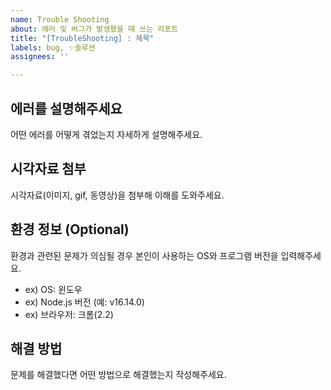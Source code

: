 ```yaml
---
name: Trouble Shooting
about: 에러 및 버그가 발생했을 때 쓰는 리포트
title: "[TroubleShooting] : 제목"
labels: bug, ✨솔루션
assignees: ''

---
```


##  에러를 설명해주세요
어떤 에러를 어떻게 겪었는지 자세하게 설명해주세요.

## 시각자료 첨부
시각자료(이미지, gif, 동영상)을 첨부해 이해를 도와주세요.

## 환경 정보 (Optional)
환경과 관련된 문제가 의심될 경우 본인이 사용하는 OS와 프로그램 버전을 입력해주세요.
- ex) OS: 윈도우
- ex) Node.js 버전 (예: v16.14.0)
- ex) 브라우저: 크롬(2.2)

## 해결 방법
문제를 해결했다면 어떤 방법으로 해결했는지 작성해주세요.
